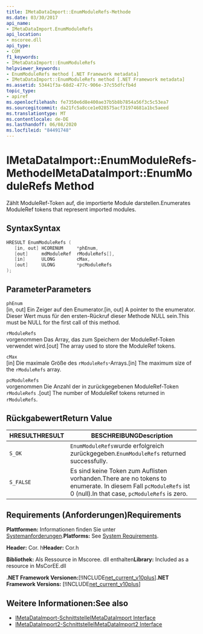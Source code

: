 ```yaml
---
title: IMetaDataImport::EnumModuleRefs-Methode
ms.date: 03/30/2017
api_name:
- IMetaDataImport.EnumModuleRefs
api_location:
- mscoree.dll
api_type:
- COM
f1_keywords:
- IMetaDataImport::EnumModuleRefs
helpviewer_keywords:
- EnumModuleRefs method [.NET Framework metadata]
- IMetaDataImport::EnumModuleRefs method [.NET Framework metadata]
ms.assetid: 53441f3a-68d2-477c-906e-37c55dfcfb4d
topic_type:
- apiref
ms.openlocfilehash: fe7350e6d8e400ae37b5b8b7854a56f3c5c53ea7
ms.sourcegitcommit: da21fc5a8cce1e028575acf31974681a1bc5aeed
ms.translationtype: MT
ms.contentlocale: de-DE
ms.lasthandoff: 06/08/2020
ms.locfileid: "84491748"
---
```

# <a name="imetadataimportenummodulerefs-method"></a><span data-ttu-id="1882d-102">IMetaDataImport::EnumModuleRefs-Methode</span><span class="sxs-lookup"><span data-stu-id="1882d-102">IMetaDataImport::EnumModuleRefs Method</span></span>
<span data-ttu-id="1882d-103">Zählt ModuleRef-Token auf, die importierte Module darstellen.</span><span class="sxs-lookup"><span data-stu-id="1882d-103">Enumerates ModuleRef tokens that represent imported modules.</span></span>  
  
## <a name="syntax"></a><span data-ttu-id="1882d-104">Syntax</span><span class="sxs-lookup"><span data-stu-id="1882d-104">Syntax</span></span>  
  
```cpp  
HRESULT EnumModuleRefs (  
   [in, out] HCORENUM     *phEnum,  
   [out]     mdModuleRef  rModuleRefs[],  
   [in]      ULONG        cMax,  
   [out]     ULONG        *pcModuleRefs  
);  
```  
  
## <a name="parameters"></a><span data-ttu-id="1882d-105">Parameter</span><span class="sxs-lookup"><span data-stu-id="1882d-105">Parameters</span></span>  
 `phEnum`  
 <span data-ttu-id="1882d-106">[in, out] Ein Zeiger auf den Enumerator.</span><span class="sxs-lookup"><span data-stu-id="1882d-106">[in, out] A pointer to the enumerator.</span></span> <span data-ttu-id="1882d-107">Dieser Wert muss für den ersten-Rückruf dieser Methode NULL sein.</span><span class="sxs-lookup"><span data-stu-id="1882d-107">This must be NULL for the first call of this method.</span></span>  
  
 `rModuleRefs`  
 <span data-ttu-id="1882d-108">vorgenommen Das Array, das zum Speichern der ModuleRef-Token verwendet wird.</span><span class="sxs-lookup"><span data-stu-id="1882d-108">[out] The array used to store the ModuleRef tokens.</span></span>  
  
 `cMax`  
 <span data-ttu-id="1882d-109">[in] Die maximale Größe des `rModuleRefs`-Arrays.</span><span class="sxs-lookup"><span data-stu-id="1882d-109">[in] The maximum size of the `rModuleRefs` array.</span></span>  
  
 `pcModuleRefs`  
 <span data-ttu-id="1882d-110">vorgenommen Die Anzahl der in zurückgegebenen ModuleRef-Token `rModuleRefs` .</span><span class="sxs-lookup"><span data-stu-id="1882d-110">[out] The number of ModuleRef tokens returned in `rModuleRefs`.</span></span>  
  
## <a name="return-value"></a><span data-ttu-id="1882d-111">Rückgabewert</span><span class="sxs-lookup"><span data-stu-id="1882d-111">Return Value</span></span>  
  
|<span data-ttu-id="1882d-112">HRESULT</span><span class="sxs-lookup"><span data-stu-id="1882d-112">HRESULT</span></span>|<span data-ttu-id="1882d-113">BESCHREIBUNG</span><span class="sxs-lookup"><span data-stu-id="1882d-113">Description</span></span>|  
|-------------|-----------------|  
|`S_OK`|<span data-ttu-id="1882d-114">`EnumModuleRefs`wurde erfolgreich zurückgegeben.</span><span class="sxs-lookup"><span data-stu-id="1882d-114">`EnumModuleRefs` returned successfully.</span></span>|  
|`S_FALSE`|<span data-ttu-id="1882d-115">Es sind keine Token zum Auflisten vorhanden.</span><span class="sxs-lookup"><span data-stu-id="1882d-115">There are no tokens to enumerate.</span></span> <span data-ttu-id="1882d-116">In diesem Fall `pcModuleRefs` ist 0 (null).</span><span class="sxs-lookup"><span data-stu-id="1882d-116">In that case, `pcModuleRefs` is zero.</span></span>|  
  
## <a name="requirements"></a><span data-ttu-id="1882d-117">Requirements (Anforderungen)</span><span class="sxs-lookup"><span data-stu-id="1882d-117">Requirements</span></span>  
 <span data-ttu-id="1882d-118">**Plattformen:** Informationen finden Sie unter [Systemanforderungen](../../get-started/system-requirements.md).</span><span class="sxs-lookup"><span data-stu-id="1882d-118">**Platforms:** See [System Requirements](../../get-started/system-requirements.md).</span></span>  
  
 <span data-ttu-id="1882d-119">**Header:** Cor. h</span><span class="sxs-lookup"><span data-stu-id="1882d-119">**Header:** Cor.h</span></span>  
  
 <span data-ttu-id="1882d-120">**Bibliothek:** Als Ressource in Mscoree. dll enthalten</span><span class="sxs-lookup"><span data-stu-id="1882d-120">**Library:** Included as a resource in MsCorEE.dll</span></span>  
  
 <span data-ttu-id="1882d-121">**.NET Framework Versionen:**[!INCLUDE[net_current_v10plus](../../../../includes/net-current-v10plus-md.md)]</span><span class="sxs-lookup"><span data-stu-id="1882d-121">**.NET Framework Versions:** [!INCLUDE[net_current_v10plus](../../../../includes/net-current-v10plus-md.md)]</span></span>  
  
## <a name="see-also"></a><span data-ttu-id="1882d-122">Weitere Informationen:</span><span class="sxs-lookup"><span data-stu-id="1882d-122">See also</span></span>

- [<span data-ttu-id="1882d-123">IMetaDataImport-Schnittstelle</span><span class="sxs-lookup"><span data-stu-id="1882d-123">IMetaDataImport Interface</span></span>](imetadataimport-interface.md)
- [<span data-ttu-id="1882d-124">IMetaDataImport2-Schnittstelle</span><span class="sxs-lookup"><span data-stu-id="1882d-124">IMetaDataImport2 Interface</span></span>](imetadataimport2-interface.md)

